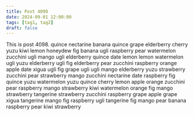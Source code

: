 ```yaml
---
title: Post 4098
date: 2024-09-01 12:00:00
tags: [tag1, tag2]
draft: false
---
```

This is post 4098.
quince
nectarine
banana
quince
grape
elderberry
cherry
yuzu
kiwi
lemon
honeydew
fig
banana
ugli
raspberry
pear
watermelon
zucchini
ugli
mango
ugli
elderberry
quince
date
lemon
lemon
watermelon
ugli
yuzu
elderberry
ugli
fig
elderberry
pear
zucchini
raspberry
orange
apple
date
xigua
ugli
fig
grape
ugli
ugli
mango
elderberry
yuzu
strawberry
zucchini
pear
strawberry
mango
zucchini
nectarine
date
raspberry
fig
quince
yuzu
watermelon
yuzu
quince
cherry
lemon
apple
orange
zucchini
pear
raspberry
mango
strawberry
kiwi
watermelon
orange
fig
mango
strawberry
tangerine
strawberry
zucchini
raspberry
grape
apple
grape
xigua
tangerine
mango
fig
raspberry
ugli
tangerine
fig
mango
pear
banana
raspberry
pear
kiwi
strawberry

